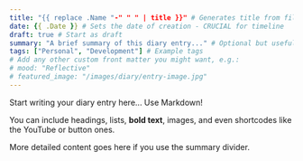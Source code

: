 ```yaml
---
title: "{{ replace .Name "-" " " | title }}" # Generates title from filename
date: {{ .Date }} # Sets the date of creation - CRUCIAL for timeline
draft: true # Start as draft
summary: "A brief summary of this diary entry..." # Optional but useful for list views
tags: ["Personal", "Development"] # Example tags
# Add any other custom front matter you might want, e.g.:
# mood: "Reflective"
# featured_image: "/images/diary/entry-image.jpg"
---
```


Start writing your diary entry here... Use Markdown!

You can include headings, lists, **bold text**, images, and even shortcodes like the YouTube or button ones.

<!-- Optional: Use Hugo's summary divider -->
<!--more-->

More detailed content goes here if you use the summary divider.